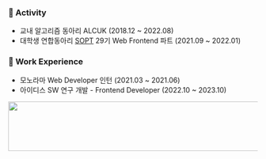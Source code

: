 <!--
**small-j/small-j** is a ✨ _special_ ✨ repository because its `README.md` (this file) appears on your GitHub profile.

Here are some ideas to get you started:

- 🔭 I’m currently working on ...
- 🌱 I’m currently learning ...
- 👯 I’m looking to collaborate on ...
- 🤔 I’m looking for help with ...
- 💬 Ask me about ...
- 📫 How to reach me: ...
- 😄 Pronouns: ...
- ⚡ Fun fact: ...
-->

### 🤩 Activity

- 교내 알고리즘 동아리 ALCUK (2018.12 ~ 2022.08)
- 대학생 연합동아리 [SOPT](https://sopt.org/) 29기 Web Frontend 파트 (2021.09 ~ 2022.01)

### 💼 Work Experience

- 모노라마 Web Developer 인턴 (2021.03 ~ 2021.06)
- 아이디스 SW 연구 개발 - Frontend Developer (2022.10 ~ 2023.10)




<a href="https://github.com/devxb/gitanimals">
  <img
    src="https://render.gitanimals.org/lines/small-j?pet-id=584625414612542212"
    width="600"
    height="100"
  />
</a>
